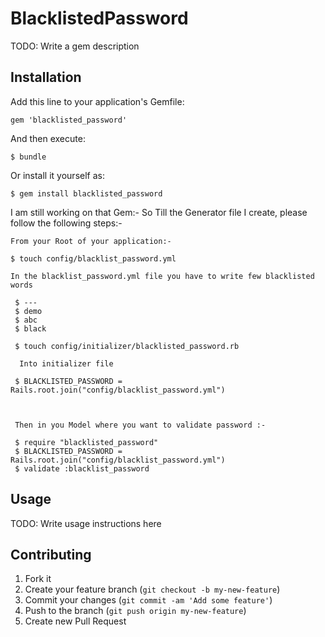 # BlacklistedPassword

TODO: Write a gem description

## Installation

Add this line to your application's Gemfile:

    gem 'blacklisted_password'

And then execute:

    $ bundle

Or install it yourself as:

    $ gem install blacklisted_password

I am still working on that Gem:-
    So Till the Generator file I create, please follow the following steps:-

    From your Root of your application:-

    $ touch config/blacklist_password.yml

    In the blacklist_password.yml file you have to write few blacklisted words

     $ ---
     $ demo
     $ abc
     $ black

     $ touch config/initializer/blacklisted_password.rb

      Into initializer file

     $ BLACKLISTED_PASSWORD = Rails.root.join("config/blacklist_password.yml")



     Then in you Model where you want to validate password :-

     $ require "blacklisted_password"
     $ BLACKLISTED_PASSWORD = Rails.root.join("config/blacklist_password.yml")
     $ validate :blacklist_password

## Usage

TODO: Write usage instructions here

## Contributing

1. Fork it
2. Create your feature branch (`git checkout -b my-new-feature`)
3. Commit your changes (`git commit -am 'Add some feature'`)
4. Push to the branch (`git push origin my-new-feature`)
5. Create new Pull Request
